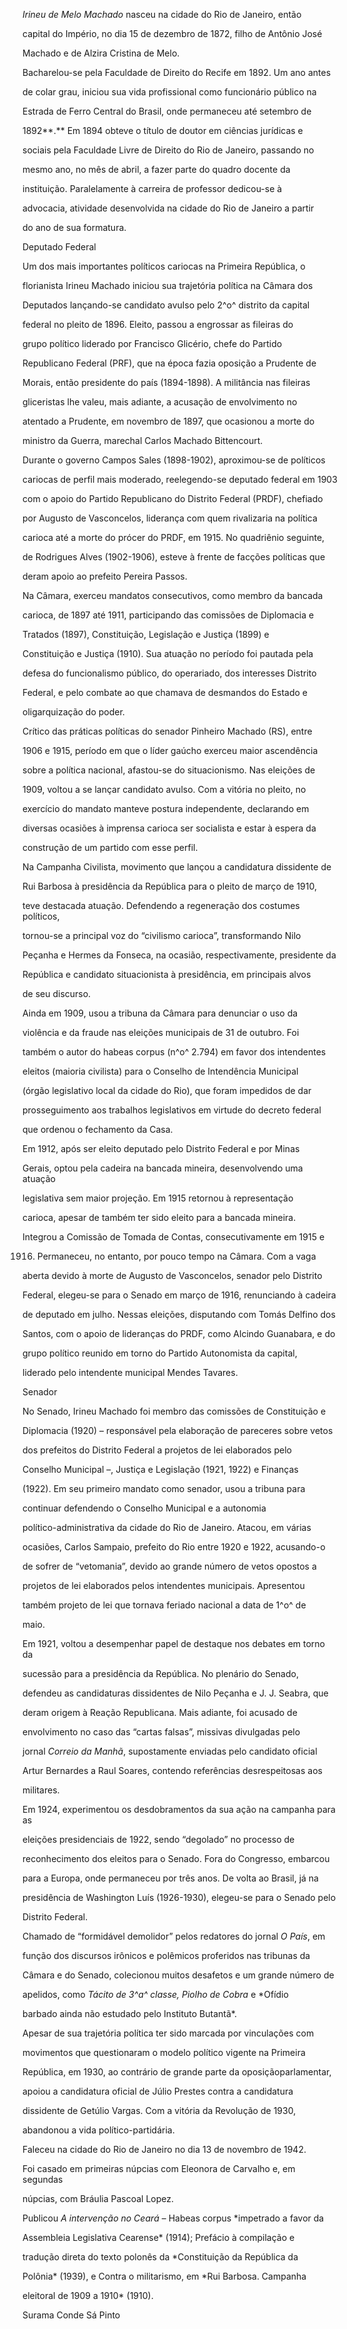 

*Irineu de Melo Machado* nasceu na cidade do Rio de Janeiro, então

capital do Império, no dia 15 de dezembro de 1872, filho de Antônio José

Machado e de Alzira Cristina de Melo.



Bacharelou-se pela Faculdade de Direito do Recife em 1892. Um ano antes

de colar grau, iniciou sua vida profissional como funcionário público na

Estrada de Ferro Central do Brasil, onde permaneceu até setembro de

1892**.** Em 1894 obteve o título de doutor em ciências jurídicas e

sociais pela Faculdade Livre de Direito do Rio de Janeiro, passando no

mesmo ano, no mês de abril, a fazer parte do quadro docente da

instituição. Paralelamente à carreira de professor dedicou-se à

advocacia, atividade desenvolvida na cidade do Rio de Janeiro a partir

do ano de sua formatura.



Deputado Federal



Um dos mais importantes políticos cariocas na Primeira República, o

florianista Irineu Machado iniciou sua trajetória política na Câmara dos

Deputados lançando-se candidato avulso pelo 2^o^ distrito da capital

federal no pleito de 1896. Eleito, passou a engrossar as fileiras do

grupo político liderado por Francisco Glicério, chefe do Partido

Republicano Federal (PRF), que na época fazia oposição a Prudente de

Morais, então presidente do país (1894-1898). A militância nas fileiras

gliceristas lhe valeu, mais adiante, a acusação de envolvimento no

atentado a Prudente, em novembro de 1897, que ocasionou a morte do

ministro da Guerra, marechal Carlos Machado Bittencourt.



Durante o governo Campos Sales (1898-1902), aproximou-se de políticos

cariocas de perfil mais moderado, reelegendo-se deputado federal em 1903

com o apoio do Partido Republicano do Distrito Federal (PRDF), chefiado

por Augusto de Vasconcelos, liderança com quem rivalizaria na política

carioca até a morte do prócer do PRDF, em 1915. No quadriênio seguinte,

de Rodrigues Alves (1902-1906), esteve à frente de facções políticas que

deram apoio ao prefeito Pereira Passos.



Na Câmara, exerceu mandatos consecutivos, como membro da bancada

carioca, de 1897 até 1911, participando das comissões de Diplomacia e

Tratados (1897), Constituição, Legislação e Justiça (1899) e

Constituição e Justiça (1910). Sua atuação no período foi pautada pela

defesa do funcionalismo público, do operariado, dos interesses Distrito

Federal, e pelo combate ao que chamava de desmandos do Estado e

oligarquização do poder.



Crítico das práticas políticas do senador Pinheiro Machado (RS), entre

1906 e 1915, período em que o líder gaúcho exerceu maior ascendência

sobre a política nacional, afastou-se do situacionismo. Nas eleições de

1909, voltou a se lançar candidato avulso. Com a vitória no pleito, no

exercício do mandato manteve postura independente, declarando em

diversas ocasiões à imprensa carioca ser socialista e estar à espera da

construção de um partido com esse perfil.



Na Campanha Civilista, movimento que lançou a candidatura dissidente de

Rui Barbosa à presidência da República para o pleito de março de 1910,

teve destacada atuação. Defendendo a regeneração dos costumes políticos,

tornou-se a principal voz do “civilismo carioca”, transformando Nilo

Peçanha e Hermes da Fonseca, na ocasião, respectivamente, presidente da

República e candidato situacionista à presidência, em principais alvos

de seu discurso.



Ainda em 1909, usou a tribuna da Câmara para denunciar o uso da

violência e da fraude nas eleições municipais de 31 de outubro. Foi

também o autor do habeas corpus (n^o^ 2.794) em favor dos intendentes

eleitos (maioria civilista) para o Conselho de Intendência Municipal

(órgão legislativo local da cidade do Rio), que foram impedidos de dar

prosseguimento aos trabalhos legislativos em virtude do decreto federal

que ordenou o fechamento da Casa.



Em 1912, após ser eleito deputado pelo Distrito Federal e por Minas

Gerais, optou pela cadeira na bancada mineira, desenvolvendo uma atuação

legislativa sem maior projeção. Em 1915 retornou à representação

carioca, apesar de também ter sido eleito para a bancada mineira.

Integrou a Comissão de Tomada de Contas, consecutivamente em 1915 e

1916. Permaneceu, no entanto, por pouco tempo na Câmara. Com a vaga

aberta devido à morte de Augusto de Vasconcelos, senador pelo Distrito

Federal, elegeu-se para o Senado em março de 1916, renunciando à cadeira

de deputado em julho. Nessas eleições, disputando com Tomás Delfino dos

Santos, com o apoio de lideranças do PRDF, como Alcindo Guanabara, e do

grupo político reunido em torno do Partido Autonomista da capital,

liderado pelo intendente municipal Mendes Tavares.



Senador



No Senado, Irineu Machado foi membro das comissões de Constituição e

Diplomacia (1920) – responsável pela elaboração de pareceres sobre vetos

dos prefeitos do Distrito Federal a projetos de lei elaborados pelo

Conselho Municipal –, Justiça e Legislação (1921, 1922) e Finanças

(1922). Em seu primeiro mandato como senador, usou a tribuna para

continuar defendendo o Conselho Municipal e a autonomia

político-administrativa da cidade do Rio de Janeiro. Atacou, em várias

ocasiões, Carlos Sampaio, prefeito do Rio entre 1920 e 1922, acusando-o

de sofrer de “vetomania”, devido ao grande número de vetos opostos a

projetos de lei elaborados pelos intendentes municipais. Apresentou

também projeto de lei que tornava feriado nacional a data de 1^o^ de

maio.



Em 1921, voltou a desempenhar papel de destaque nos debates em torno da

sucessão para a presidência da República. No plenário do Senado,

defendeu as candidaturas dissidentes de Nilo Peçanha e J. J. Seabra, que

deram origem à Reação Republicana. Mais adiante, foi acusado de

envolvimento no caso das “cartas falsas”, missivas divulgadas pelo

jornal *Correio da Manhã*, supostamente enviadas pelo candidato oficial

Artur Bernardes a Raul Soares, contendo referências desrespeitosas aos

militares.



Em 1924, experimentou os desdobramentos da sua ação na campanha para as

eleições presidenciais de 1922, sendo “degolado” no processo de

reconhecimento dos eleitos para o Senado. Fora do Congresso, embarcou

para a Europa, onde permaneceu por três anos. De volta ao Brasil, já na

presidência de Washington Luís (1926-1930), elegeu-se para o Senado pelo

Distrito Federal.



Chamado de “formidável demolidor” pelos redatores do jornal *O País*, em

função dos discursos irônicos e polêmicos proferidos nas tribunas da

Câmara e do Senado, colecionou muitos desafetos e um grande número de

apelidos, como *Tácito de 3^a^ classe, Piolho de Cobra* e *Ofídio

barbado ainda não estudado pelo Instituto Butantã*.



Apesar de sua trajetória política ter sido marcada por vinculações com

movimentos que questionaram o modelo político vigente na Primeira

República, em 1930, ao contrário de grande parte da oposiçãoparlamentar,

apoiou a candidatura oficial de Júlio Prestes contra a candidatura

dissidente de Getúlio Vargas. Com a vitória da Revolução de 1930,

abandonou a vida político-partidária.



Faleceu na cidade do Rio de Janeiro no dia 13 de novembro de 1942.



Foi casado em primeiras núpcias com Eleonora de Carvalho e, em segundas

núpcias, com Bráulia Pascoal Lopez.



Publicou *A intervenção no Ceará* – Habeas corpus *impetrado a favor da

Assembleia Legislativa Cearense* (1914); Prefácio à compilação e

tradução direta do texto polonês da *Constituição da República da

Polônia* (1939), e Contra o militarismo, em *Rui Barbosa. Campanha

eleitoral de 1909 a 1910* (1910).



Surama Conde Sá Pinto



